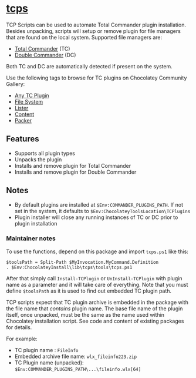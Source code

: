 # [tcps](https://chocolatey.org/packages/tcps)

TCP Scripts can be used to automate Total Commander plugin installation. Besides unpacking, scripts will setup or remove plugin for file managers that are found on the local system. Supported file managers are:

- [Total Commander](https://chocolatey.org/packages/totalcommander) (TC) 
- [Double Commander](https://chocolatey.org/packages/doublecmd) (DC)

Both TC and DC are automatically detected if present on the system.

Use the following tags to browse for TC plugins on Chocolatey Community Gallery:

- [Any TC Plugin](https://chocolatey.org/packages?q=tag%3Atcplugin)
- [File System](https://chocolatey.org/packages?q=tag%3Atcpfilesystem)
- [Lister](https://chocolatey.org/packages?q=tag%3Atcplister)
- [Content](https://chocolatey.org/packages?q=tag%3Atcpcontent)
- [Packer](https://chocolatey.org/packages?q=tag%3Atcppacker)

## Features

- Supports all plugin types
- Unpacks the plugin
- Installs and remove plugin for Total Commander
- Installs and remove plugin for Double Commander

## Notes

- By default plugins are installed at `$Env:COMMANDER_PLUGINS_PATH`. If not set in the system, it defaults to `$Env:ChocolateyToolsLocation\TCPlugins`
- Plugin installer will close any running instances of TC or DC prior to plugin installation

### Maintainer notes

To use the functions, depend on this package and import `tcps.ps1` like this:

```
$toolsPath = Split-Path $MyInvocation.MyCommand.Definition
. $Env:ChocolateyInstall\lib\tcps\tools\tcps.ps1
```

After that simply call `Install-TCPlugin` or `UnInstall-TCPlugin` with plugin name as a parameter and it will take care of everything. Note that you must define `$toolsPath` as it is used to find out embedded TC plugin path.

TCP scripts expect that TC plugin archive is embedded in the package with the file name that *contains* plugin name. The base file name of the plugin itself, once unpacked, must be the same as the name used within Chocolatey installation script. See code and content of existing packages for details.

For example:

- TC plugin name : `FileInfo`
- Embedded archive file name: `wlx_fileinfo223.zip`
- TC Plugin name (unpacked): `$Env:COMMANDER_PLUGINS_PATH\...\fileinfo.wlx[64]`

